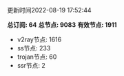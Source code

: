 更新时间2022-08-19 17:52:44

**总订阅: 64**
**总节点: 9083**
**有效节点: 1911**
- v2ray节点: 1616
- ss节点: 233
- trojan节点: 60
- ssr节点: 2
